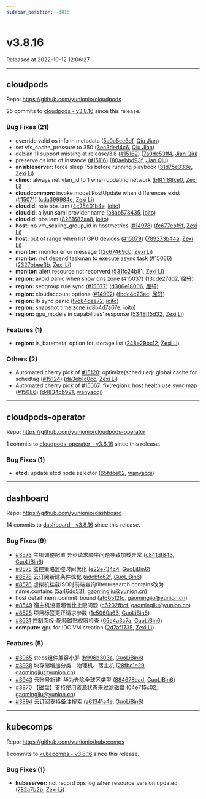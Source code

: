 ```yaml
---
sidebar_position: -3816
---
```


# v3.8.16

Released at 2022-10-12 12:06:27

-----

## cloudpods

Repo: https://github.com/yunionio/cloudpods

25 commits to [cloudpods - v3.8.16] since this release.

### Bug Fixes (21)
- override valid os info in metadata ([5a0a5ce6df](https://github.com/yunionio/cloudpods/commit/5a0a5ce6dff7315e375cbe546c2555db7ba8f034), [Qiu Jian](mailto:qiujian@yunionyun.com))
- set vfs_cache_pressure to 350 ([3ec3ded4c6](https://github.com/yunionio/cloudpods/commit/3ec3ded4c6598e5e617ade76f06b6774424a6abf), [Qiu Jian](mailto:qiujian@yunionyun.com))
- debian 11 support missing at release/3.8 ([#15162](https://github.com/yunionio/cloudpods/issues/15162)) ([7a0de53ff4](https://github.com/yunionio/cloudpods/commit/7a0de53ff49ee10e9944bf01faa0f346ed4b7f5b), [Jian Qiu](mailto:swordqiu@gmail.com))
- preserve os info of instance ([#15116](https://github.com/yunionio/cloudpods/issues/15116)) ([80aebbd93f](https://github.com/yunionio/cloudpods/commit/80aebbd93f24df107f0c96a800c59dd62397a220), [Jian Qiu](mailto:swordqiu@gmail.com))
- **ansibleserver:** force sleep 15s before running playbook ([31d75e333e](https://github.com/yunionio/cloudpods/commit/31d75e333e97245fa3cbc851a2ef109b30bf43eb), [Zexi Li](mailto:zexi.li@icloud.com))
- **climc:** always net vlan_id to 1 when updating network ([b8f1f88ce0](https://github.com/yunionio/cloudpods/commit/b8f1f88ce05e5c7146350e3509c007d3cb9b2b78), [Zexi Li](mailto:zexi.li@icloud.com))
- **cloudcommon:** invoke model.PostUpdate when differences exist ([#15071](https://github.com/yunionio/cloudpods/issues/15071)) ([cda399984e](https://github.com/yunionio/cloudpods/commit/cda399984e66ae3210c650ab810bfac576267bcc), [Zexi Li](mailto:zexi.li@icloud.com))
- **cloudid:** role obs iam ([4c25401b4e](https://github.com/yunionio/cloudpods/commit/4c25401b4ed42baec03b3826b44ff6979fd0d23a), [ioito](mailto:qu_xuan@icloud.com))
- **cloudid:** aliyun saml provider name ([a8ab578435](https://github.com/yunionio/cloudpods/commit/a8ab578435f9d4836bd8571722505dfea5f62e5d), [ioito](mailto:qu_xuan@icloud.com))
- **cloudid:** obs iam ([8281682aa8](https://github.com/yunionio/cloudpods/commit/8281682aa8de5fb2c71f218bb3fb8698ccdd2e9d), [ioito](mailto:qu_xuan@icloud.com))
- **host:** no vm_scaling_group_id in hostmetrics ([#14978](https://github.com/yunionio/cloudpods/issues/14978)) ([fc677ebf9f](https://github.com/yunionio/cloudpods/commit/fc677ebf9fa99dcc53105a5bb0961bcea0ad4d30), [Zexi Li](mailto:zexi.li@icloud.com))
- **host:** out of range when list GPU devices ([#15079](https://github.com/yunionio/cloudpods/issues/15079)) ([789273b44a](https://github.com/yunionio/cloudpods/commit/789273b44ac90f4e79b18ba0c1329863e8cddd8d), [Zexi Li](mailto:zexi.li@icloud.com))
- **monitor:** monitor error message ([12c67469c0](https://github.com/yunionio/cloudpods/commit/12c67469c0137d10a9f2c0eab170161d2075e4e4), [Zexi Li](mailto:zexi.li@icloud.com))
- **monitor:** not depend taskman to execute async task ([#15066](https://github.com/yunionio/cloudpods/issues/15066)) ([2327bbee3b](https://github.com/yunionio/cloudpods/commit/2327bbee3be025cf74710037250e2dfa3ff7f784), [Zexi Li](mailto:zexi.li@icloud.com))
- **monitor:** alert resource not recorverd ([531fc24b81](https://github.com/yunionio/cloudpods/commit/531fc24b8173150c546d5b4edfeb49dd31c64df1), [Zexi Li](mailto:zexi.li@icloud.com))
- **region:** avoid panic when show dns zone ([#15037](https://github.com/yunionio/cloudpods/issues/15037)) ([13cde27dd2](https://github.com/yunionio/cloudpods/commit/13cde27dd2b36ade4a621386471f21c6ba5571b0), [屈轩](mailto:qu_xuan@icloud.com))
- **region:** secgroup rule sync ([#15077](https://github.com/yunionio/cloudpods/issues/15077)) ([d386e18006](https://github.com/yunionio/cloudpods/commit/d386e1800600b27eeedd56306f628860419fa8a1), [屈轩](mailto:qu_xuan@icloud.com))
- **region:** cloudaccount options ([#14992](https://github.com/yunionio/cloudpods/issues/14992)) ([fbdc4c23ac](https://github.com/yunionio/cloudpods/commit/fbdc4c23ac317d1bbf3161d426ba5149b9dfeb34), [屈轩](mailto:qu_xuan@icloud.com))
- **region:** lb sync panic ([f7c84dae72](https://github.com/yunionio/cloudpods/commit/f7c84dae7288ada8076fb11ad9a8de31f6dbd97e), [ioito](mailto:qu_xuan@icloud.com))
- **region:** snapshot time zone ([d8b4d7a67e](https://github.com/yunionio/cloudpods/commit/d8b4d7a67ea221fe2cbc180d37e4d7cd11369c0c), [ioito](mailto:qu_xuan@icloud.com))
- **region:** gpu_models in capabilities' response ([5348ff5d32](https://github.com/yunionio/cloudpods/commit/5348ff5d320592382c55cb4ef6975c5f7fe14269), [Zexi Li](mailto:zexi.li@icloud.com))

### Features (1)
- **region:** is_baremetal option for storage list ([248e29bc12](https://github.com/yunionio/cloudpods/commit/248e29bc129954bc9260fd8d44e92b7468c998dc), [Zexi Li](mailto:zexi.li@icloud.com))

### Others (2)
- Automated cherry pick of [#15120](https://github.com/yunionio/cloudpods/issues/15120): optimize(scheduler): global cache for schedtag ([#15124](https://github.com/yunionio/cloudpods/issues/15124)) ([da3eb1c0cc](https://github.com/yunionio/cloudpods/commit/da3eb1c0ccd324a19e78f038e6b445e8cad5b8a7), [Zexi Li](mailto:zexi.li@icloud.com))
- Automated cherry pick of [#15067](https://github.com/yunionio/cloudpods/issues/15067): fix(region): host health use sync map ([#15086](https://github.com/yunionio/cloudpods/issues/15086)) ([d4834cb921](https://github.com/yunionio/cloudpods/commit/d4834cb9219b42d25d718b0b5c1dac73f35699e1), [wanyaoqi](mailto:18528551+wanyaoqi@users.noreply.github.com))

[cloudpods - v3.8.16]: https://github.com/yunionio/cloudpods/compare/v3.8.15...v3.8.16
-----

## cloudpods-operator

Repo: https://github.com/yunionio/cloudpods-operator

1 commits to [cloudpods-operator - v3.8.16] since this release.

### Bug Fixes (1)
- **etcd:** update etcd node selector ([65fdce62](https://github.com/yunionio/cloudpods-operator/commit/65fdce629ca021e3cee5b9fe33b233863d2979b8), [wanyaoqi](mailto:d3lx.yq@gmail.com))

[cloudpods-operator - v3.8.16]: https://github.com/yunionio/cloudpods-operator/compare/v3.8.15...v3.8.16
-----

## dashboard

Repo: https://github.com/yunionio/dashboard

14 commits to [dashboard - v3.8.16] since this release.

### Bug Fixes (9)
- [#8573](https://github.com/yunionio/dashboard/issues/8573) 主机调整配置 异步请求顺序问题导致加载异常 ([c841df843](https://github.com/yunionio/dashboard/commit/c841df84310dd17b3b98c3cba34f91d72bf98572), [GuoLiBin6](mailto:glbin533@163.com))
- [#8575](https://github.com/yunionio/dashboard/issues/8575) 监控策略监控时间优化 ([e22e734c4](https://github.com/yunionio/dashboard/commit/e22e734c4f7805f3bbe1290a70f8a5e060e1f64c), [GuoLiBin6](mailto:glbin533@163.com))
- [#8578](https://github.com/yunionio/dashboard/issues/8578) 云订阅新建条件优化 ([adcbfc62f](https://github.com/yunionio/dashboard/commit/adcbfc62f26a94763ad3b1011b23eb70e634b4ca), [GuoLiBin6](mailto:glbin533@163.com))
- [#8576](https://github.com/yunionio/dashboard/issues/8576) 虚拟机挂载ISO时前端查询filter中search.contains改为name.contains ([5a46dd531](https://github.com/yunionio/dashboard/commit/5a46dd531f448e8f433afafe9f9036a5467f9902), [gaomingjiu@yunion.cn](mailto:gaomingjiu@yunion.cn))
- host detail mem_commit_bound ([af60512fc](https://github.com/yunionio/dashboard/commit/af60512fcaa3ba23dcb2d8d7779f867742757fde), [gaomingjiu@yunion.cn](mailto:gaomingjiu@yunion.cn))
- [#8549](https://github.com/yunionio/dashboard/issues/8549) 宿主机设置超售比上限问题 ([c6202fbcf](https://github.com/yunionio/dashboard/commit/c6202fbcffd87f31df49c61c003625ff0d9930f9), [gaomingjiu@yunion.cn](mailto:gaomingjiu@yunion.cn))
- [#8525](https://github.com/yunionio/dashboard/issues/8525) 项目标签更正请求参数 ([1e5060a63](https://github.com/yunionio/dashboard/commit/1e5060a638dd55f8904ce0e14080200eda9f44b7), [GuoLiBin6](mailto:782518577@qq.com))
- [#8531](https://github.com/yunionio/dashboard/issues/8531) 控制面板-配额磁贴权限检查 ([66e4a3c7a](https://github.com/yunionio/dashboard/commit/66e4a3c7acb89353da6d34d0e94c3de94e6b8249), [GuoLiBin6](mailto:782518577@qq.com))
- **compute:** gpu for IDC VM creation ([2d7af1735](https://github.com/yunionio/dashboard/commit/2d7af1735895720693ebde0c797ba34796524439), [Zexi Li](mailto:zexi.li@icloud.com))

### Features (5)
- [#3965](https://github.com/yunionio/dashboard/issues/3965) steps组件兼容小屏 ([b996b303a](https://github.com/yunionio/dashboard/commit/b996b303a89a00f77a5e2fb6530bd93fdd0b7e61), [GuoLiBin6](mailto:glbin533@163.com))
- [#3938](https://github.com/yunionio/dashboard/issues/3938) 块存储增加分类：物理机、宿主机 ([28fbc1e29](https://github.com/yunionio/dashboard/commit/28fbc1e29464e7f40cd1c33132f7ddb8c1ce9ad4), [gaomingjiu@yunion.cn](mailto:gaomingjiu@yunion.cn))
- [#3943](https://github.com/yunionio/dashboard/issues/3943) 云账号新建-华为去除全球区类型 ([884678ead](https://github.com/yunionio/dashboard/commit/884678eadbbcbc470d14b6f7ca5c72f62ab6dfae), [GuoLiBin6](mailto:glbin533@163.com))
- [#3870](https://github.com/yunionio/dashboard/issues/3870) 【磁盘】支持使用资源状态来过滤磁盘 ([04e715c02](https://github.com/yunionio/dashboard/commit/04e715c023a8565ad12f4dcc0c7211fa442f1946), [gaomingjiu@yunion.cn](mailto:gaomingjiu@yunion.cn))
- [#3894](https://github.com/yunionio/dashboard/issues/3894) 云订阅支持备注搜索 ([a61341a4e](https://github.com/yunionio/dashboard/commit/a61341a4e2482c014513b930b8eb50b5145ed92e), [GuoLiBin6](mailto:782518577@qq.com))

[dashboard - v3.8.16]: https://github.com/yunionio/dashboard/compare/v3.8.15...v3.8.16
-----

## kubecomps

Repo: https://github.com/yunionio/kubecomps

1 commits to [kubecomps - v3.8.16] since this release.

### Bug Fixes (1)
- **kubeserver:** not record ops log when resource_version updated ([782a7b2b](https://github.com/yunionio/kubecomps/commit/782a7b2bfbac0228962da68aa586bae9c7ab6941), [Zexi Li](mailto:zexi.li@icloud.com))

[kubecomps - v3.8.16]: https://github.com/yunionio/kubecomps/compare/v3.8.15...v3.8.16

